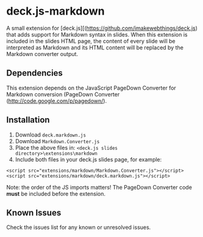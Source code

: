 # deck.js-markdown

A small extension for [deck.js][(https://github.com/imakewebthings/deck.js) that adds support for Markdown syntax in slides. When this extension is included
in the slides HTML page, the content of every slide will be interpreted as Markdown and its HTML content will be replaced by the Markdown converter output.

## Dependencies

This extension depends on the JavaScript PageDown Converter for Markdown conversion (PageDown Converter (http://code.google.com/p/pagedown/).

## Installation

  1. Download `deck.markdown.js`
  2. Download `Markdown.Converter.js`
  3. Place the above files in: `<deck.js slides directory>\extensions\markdown`
  4. Include both files in your deck.js slides page, for example:
  
	<script src="extensions/markdown/Markdown.Converter.js"></script>
	<script src="extensions/markdown/deck.markdown.js"></script>
	
Note: the order of the JS imports matters! The PageDown Converter code **must** be included before the extension.

## Known Issues

Check the issues list for any known or unresolved issues.